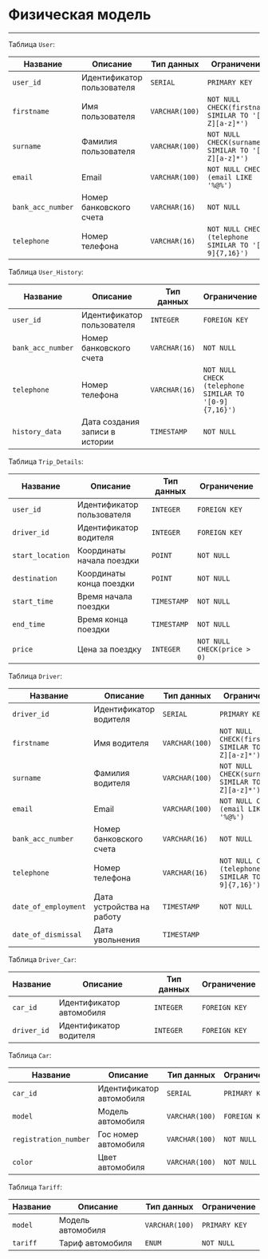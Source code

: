 # Физическая модель

---

Таблица `User`:

| Название          | Описание                   | Тип данных     | Ограничение                                          |
|-------------------|----------------------------|----------------|------------------------------------------------------|
| `user_id`         | Идентификатор пользователя | `SERIAL`       | `PRIMARY KEY`                                        |
| `firstname`       | Имя пользователя           | `VARCHAR(100)` | `NOT NULL CHECK(firstname SIMILAR TO '[A-Z][a-z]*')` |
| `surname`         | Фамилия пользователя       | `VARCHAR(100)` | `NOT NULL CHECK(surname SIMILAR TO '[A-Z][a-z]*')`   | 
| `email`           | Email                      | `VARCHAR(100)` | `NOT NULL CHECK (email LIKE '%@%')`                  |
| `bank_acc_number` | Номер банковского счета    | `VARCHAR(16)`  | `NOT NULL`                                           |
| `telephone`       | Номер телефона             | `VARCHAR(16)`  | `NOT NULL CHECK (telephone SIMILAR TO '[0-9]{7,16}')`|

Таблица `User_History`:

| Название          | Описание                       | Тип данных     | Ограничение                                          |
|-------------------|--------------------------------|----------------|------------------------------------------------------|
| `user_id`         | Идентификатор пользователя     | `INTEGER`      | `FOREIGN KEY`                                        |
| `bank_acc_number` | Номер банковского счета        | `VARCHAR(16)`  | `NOT NULL`                                           |
| `telephone`       | Номер телефона                 | `VARCHAR(16)`  | `NOT NULL CHECK (telephone SIMILAR TO '[0-9]{7,16}')`|
| `history_data`    | Дата создания записи в истории | `TIMESTAMP`    | `NOT NULL`                                           |


Таблица `Trip_Details`:

| Название          | Описание                   | Тип данных     | Ограничение                 |
|-------------------|----------------------------|----------------|-----------------------------|
| `user_id`         | Идентификатор пользователя | `INTEGER`      | `FOREIGN KEY`               |
| `driver_id`       | Идентификатор водителя     | `INTEGER`      | `FOREIGN KEY`               |
| `start_location`  | Координаты начала поездки  | `POINT`        | `NOT NULL`                  |
| `destination`     | Координаты конца поездки   | `POINT`        | `NOT NULL`                  |
| `start_time`      | Время начала поездки       | `TIMESTAMP`    | `NOT NULL`                  |
| `end_time`        | Время конца поездки        | `TIMESTAMP`    | `NOT NULL`                  |
| `price`           | Цена за поездку            | `INTEGER`      | `NOT NULL CHECK(price > 0)` |

Таблица `Driver`:

| Название             | Описание                  | Тип данных     | Ограничение                                          |
|----------------------|---------------------------|----------------|------------------------------------------------------|
| `driver_id`          | Идентификатор водителя    | `SERIAL`       | `PRIMARY KEY`                                        |
| `firstname`          | Имя водителя              | `VARCHAR(100)` | `NOT NULL CHECK(firstname SIMILAR TO '[A-Z][a-z]*')` |
| `surname`            | Фамилия водителя          | `VARCHAR(100)` | `NOT NULL CHECK(surname SIMILAR TO '[A-Z][a-z]*')`   |
| `email`              | Email                     | `VARCHAR(100)` | `NOT NULL CHECK (email LIKE '%@%')`                  |
| `bank_acc_number`    | Номер банковского счета   | `VARCHAR(16)`  | `NOT NULL`                                           |
| `telephone`          | Номер телефона            | `VARCHAR(16)`  | `NOT NULL CHECK (telephone SIMILAR TO '[0-9]{7,16}')`|
| `date_of_employment` | Дата устройства на работу | `TIMESTAMP`    | `NOT NULL`                                           |
| `date_of_dismissal`  | Дата увольнения           | `TIMESTAMP`    |                                                      |

Таблица `Driver_Car`:

| Название             | Описание                  | Тип данных     | Ограничение   |
|----------------------|---------------------------|----------------|---------------|
| `car_id`             | Идентификатор автомобиля  | `INTEGER`      | `FOREIGN KEY` |
| `driver_id`          | Идентификатор водителя    | `INTEGER`      | `FOREIGN KEY` |

Таблица `Car`:

| Название               | Описание                  | Тип данных     | Ограничение   |
|------------------------|---------------------------|----------------|---------------|
| `car_id`               | Идентификатор автомобиля  | `SERIAL`       | `PRIMARY KEY` |
| `model`                | Модель автомобиля         | `VARCHAR(100)` | `FOREIGN KEY` |
| `registration_number ` | Гос номер автомобиля      | `VARCHAR(100)` | `NOT NULL`    |
| `color`                | Цвет автомобиля           | `VARCHAR(100)` | `NOT NULL`    |

Таблица `Tariff`:

| Название               | Описание                  | Тип данных     | Ограничение   |
|------------------------|---------------------------|----------------|---------------|
| `model`                | Модель автомобиля         | `VARCHAR(100)` | `PRIMARY KEY` |
| `tariff`               | Тариф автомобиля          | `ENUM`         | `NOT NULL`    |